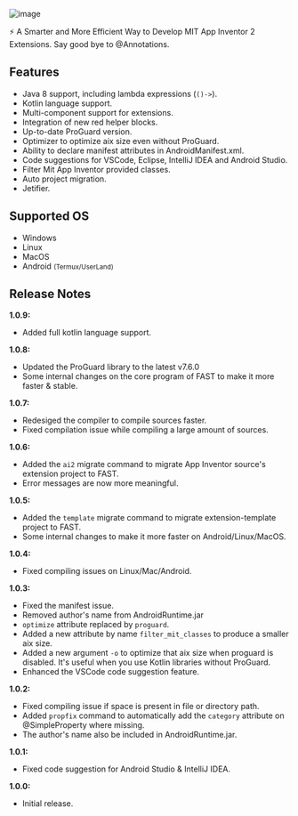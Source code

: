 ![image](https://github.com/user-attachments/assets/8009e7f8-0634-4fcb-93d5-293faa2527cf)

⚡ A Smarter and More Efficient Way to Develop MIT App Inventor 2 Extensions. Say good bye to @Annotations.

## Features
- Java 8 support, including lambda expressions (`()->`).
- Kotlin language support.
- Multi-component support for extensions.
- Integration of new red helper blocks.
- Up-to-date ProGuard version.
- Optimizer to optimize aix size even without ProGuard.
- Ability to declare manifest attributes in AndroidManifest.xml.
- Code suggestions for VSCode, Eclipse, IntelliJ IDEA and Android Studio.
- Filter Mit App Inventor provided classes.
- Auto project migration.
- Jetifier.

## Supported OS
- Windows
- Linux
- MacOS
- Android <small>(Termux/UserLand)</small>

## Release Notes
**1.0.9:**
- Added full kotlin language support.

**1.0.8:**
- Updated the ProGuard library to the latest v7.6.0
- Some internal changes on the core program of FAST to make it more faster & stable.

**1.0.7:**
- Redesiged the compiler to compile sources faster.
- Fixed compilation issue while compiling a large amount of sources.

**1.0.6:**
- Added the `ai2` migrate command to migrate App Inventor source's extension project to FAST.
- Error messages are now more meaningful.

**1.0.5:**
- Added the `template` migrate command to migrate extension-template project to FAST.
- Some internal changes to make it more faster on Android/Linux/MacOS.

**1.0.4:**
- Fixed compiling issues on Linux/Mac/Android.

**1.0.3:**
- Fixed the manifest issue.
- Removed author's name from AndroidRuntime.jar
- `optimize` attribute replaced by `proguard`.
- Added a new attribute by name `filter_mit_classes` to produce a smaller aix size.
- Added a new argument `-o` to optimize that aix size when proguard is disabled. It's useful when you use Kotlin libraries without ProGuard.
- Enhanced the VSCode code suggestion feature.

**1.0.2:**
- Fixed compiling issue if space is present in file or directory path.
- Added `propfix` command to automatically add the `category` attribute on @SimpleProperty where missing.
- The author's name also be included in AndroidRuntime.jar.

**1.0.1:**
- Fixed code suggestion for Android Studio & IntelliJ IDEA.

**1.0.0:**
- Initial release.
